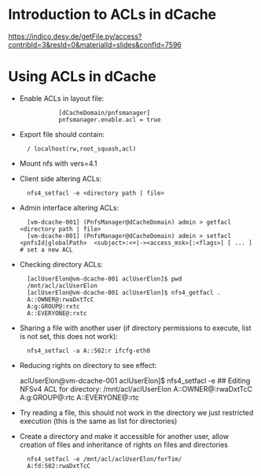 Introduction to ACLs in dCache
=============

https://indico.desy.de/getFile.py/access?contribId=3&resId=0&materialId=slides&confId=7596

Using ACLs in dCache
=============

* Enable ACLs in layout file:

                 [dCacheDomain/pnfsmanager]
                 pnfsmanager.enable.acl = true

* Export file should contain:

        / localhost(rw,root_squash,acl)

* Mount nfs with vers=4.1 

* Client side altering ACLs:

        nfs4_setfacl -e <directory path | file>

* Admin interface altering ACLs:

        [vm-dcache-001] (PnfsManager@dCacheDomain) admin > getfacl <directory path | file>
        [vm-dcache-001] (PnfsManager@dCacheDomain) admin > setfacl <pnfsId|globalPath>  <subject>:<+|-><access_msk>[:<flags>] [ ... ] # set a new ACL

* Checking directory ACLs:

        [aclUserElon@vm-dcache-001 aclUserElon]$ pwd
	    /mnt/acl/aclUserElon
	    [aclUserElon@vm-dcache-001 aclUserElon]$ nfs4_getfacl .
	    A::OWNER@:rwaDxtTcC
	    A:g:GROUP@:rxtc
	    A::EVERYONE@:rxtc 

* Sharing a file with another user (if directory permissions to execute, list is not set, this does not work):

        nfs4_setfacl -a A::502:r ifcfg-eth0

* Reducing rights on directory to see effect:
       
 	aclUserElon@vm-dcache-001 aclUserElon]$ nfs4_setfacl -e <directory name> 
	\#\# Editing NFSv4 ACL for directory: /mnt/acl/aclUserElon
	A::OWNER@:rwaDxtTcC
	A:g:GROUP@:rtc
	A::EVERYONE@:rtc

* Try reading a file, this should not work in the directory we just restricted execution (this is the same as list for directories) 

* Create a directory and make it accessible for another user, allow creation of files and inheritance of rights on files and directories

        nfs4_setfacl -e /mnt/acl/aclUserElon/forTim/  
        A:fd:502:rwaDxtTcC


